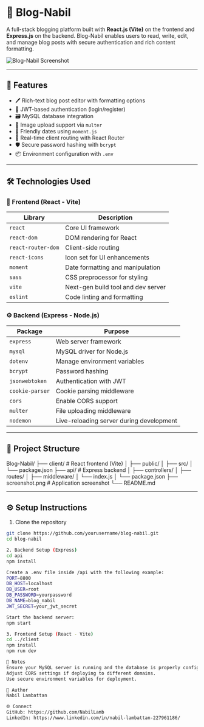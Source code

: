 # 📝 Blog-Nabil

A full-stack blogging platform built with **React.js (Vite)** on the frontend and **Express.js** on the backend. Blog-Nabil enables users to read, write, edit, and manage blog posts with secure authentication and rich content formatting.

![Blog-Nabil Screenshot](./screenshot.png)

---

## 🚀 Features

- 🖊️ Rich-text blog post editor with formatting options
- 🔐 JWT-based authentication (login/register)
- 🗃️ MySQL database integration
- 📂 Image upload support via `multer`
- 📅 Friendly dates using `moment.js`
- 🔄 Real-time client routing with React Router
- 🛡️ Secure password hashing with `bcrypt`
- 📦 Environment configuration with `.env`

---

## 🛠️ Technologies Used

### 🧠 Frontend (React - Vite)

| Library              | Description                                 |
|----------------------|---------------------------------------------|
| `react`              | Core UI framework                           |
| `react-dom`          | DOM rendering for React                     |
| `react-router-dom`   | Client-side routing                         |
| `react-icons`        | Icon set for UI enhancements                |
| `moment`             | Date formatting and manipulation            |
| `sass`               | CSS preprocessor for styling                |
| `vite`               | Next-gen build tool and dev server          |
| `eslint`             | Code linting and formatting                 |

### ⚙️ Backend (Express - Node.js)

| Package              | Purpose                                     |
|----------------------|---------------------------------------------|
| `express`            | Web server framework                        |
| `mysql`              | MySQL driver for Node.js                    |
| `dotenv`             | Manage environment variables                |
| `bcrypt`             | Password hashing                            |
| `jsonwebtoken`       | Authentication with JWT                     |
| `cookie-parser`      | Cookie parsing middleware                   |
| `cors`               | Enable CORS support                         |
| `multer`             | File uploading middleware                   |
| `nodemon`            | Live-reloading server during development    |

---

## 📁 Project Structure
Blog-Nabil/
├── client/ # React frontend (Vite)
│ ├── public/
│ ├── src/
│ └── package.json
├── api/ # Express backend
│ ├── controllers/
│ ├── routes/
│ ├── middleware/
│ └── index.js
│ └── package.json
├── screenshot.png # Application screenshot
└── README.md

---

## ⚙️ Setup Instructions

1. Clone the repository

```bash
git clone https://github.com/yourusername/blog-nabil.git
cd blog-nabil

2. Backend Setup (Express)
cd api
npm install

Create a .env file inside /api with the following example:
PORT=8800
DB_HOST=localhost
DB_USER=root
DB_PASSWORD=yourpassword
DB_NAME=blog_nabil
JWT_SECRET=your_jwt_secret

Start the backend server:
npm start

3. Frontend Setup (React - Vite)
cd ../client
npm install
npm run dev

📌 Notes
Ensure your MySQL server is running and the database is properly configured.
Adjust CORS settings if deploying to different domains.
Use secure environment variables for deployment.

👤 Author
Nabil Lambattan

🌐 Connect
GitHub: https://github.com/NabilLamb
LinkedIn: https://www.linkedin.com/in/nabil-lambattan-227961186/


